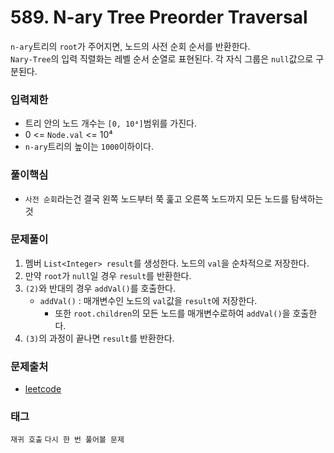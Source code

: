 # 589. N-ary Tree Preorder Traversal
`n-ary`트리의 `root`가 주어지면, 노드의 사전 순회 순서를 반환한다.  
`Nary-Tree`의 입력 직렬화는 레벨 순서 순열로 표현된다. 각 자식 그룹은 `null`값으로 구분된다.
### 입력제한
- 트리 안의 노드 개수는 `[0, 10⁴]`범위를 가진다.
- 0 <= `Node.val` <= 10⁴
- `n-ary`트리의 높이는 `1000`이하이다.
### 풀이핵심
- `사전 순회`라는건 결국 왼쪽 노드부터 쭉 훑고 오른쪽 노드까지 모든 노드를 탐색하는 것
### 문제풀이
1. 멤버 `List<Integer> result`를 생성한다. 노드의 `val`을 순차적으로 저장한다.
2. 만약 `root`가 `null`일 경우 `result`를 반환한다.
3. `(2)`와 반대의 경우 `addVal()`를 호출한다.
    - `addVal()` : 매개변수인 노드의 `val`값을 `result`에 저장한다.
      - 또한 `root.children`의 모든 노드를 매개변수로하여 `addVal()`을 호출한다.
4. `(3)`의 과정이 끝나면 `result`를 반환한다.
### 문제출처
- [leetcode](https://leetcode.com/problems/n-ary-tree-preorder-traversal/)
### 태그
`재귀 호출` `다시 한 번 풀어볼 문제`